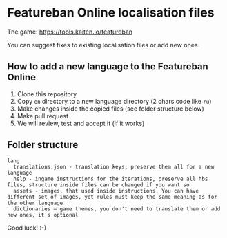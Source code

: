 # Featureban Online localisation files

The game: https://tools.kaiten.io/featureban

You can suggest fixes to existing localisation files or add new ones.

## How to add a new language to the Featureban Online

1. Clone this repository
2. Copy `en` directory to a new language directory (2 chars code like `ru`)
3. Make changes inside the copied files (see folder structure below)
4. Make pull request 
5. We will review, test and accept it (if it works)

## Folder structure

```
lang
  translations.json - translation keys, preserve them all for a new language
  help - ingame instructions for the iterations, preserve all hbs files, structure inside files can be changed if you want so
  assets - images, that used inside instructions. You can have different set of images, yet rules must keep the same meaning as for the other language
  dictionaries – game themes, you don't need to translate them or add new ones, it's optional
```


Good luck! :-)
